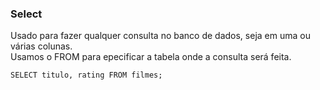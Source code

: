 ### Select  

Usado para fazer qualquer consulta no banco de dados, seja em uma ou várias colunas.  
Usamos o FROM para epecificar a tabela onde a consulta será feita.  
~~~
SELECT titulo, rating FROM filmes;
~~~